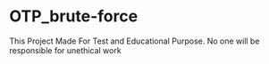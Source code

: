 # OTP_brute-force
This Project Made For Test and Educational Purpose. No one  will be responsible for unethical work

